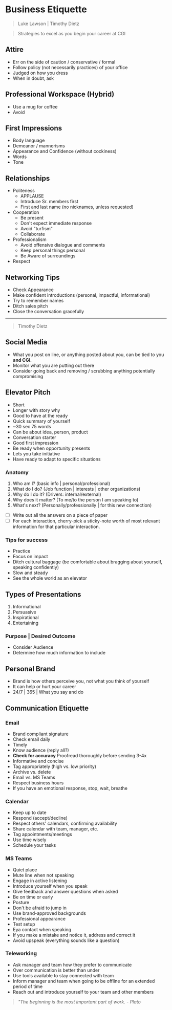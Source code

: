 # Business Etiquette

> Luke Lawson | Timothy Dietz

> Strategies to excel as you begin your career at CGI

## Attire

- Err on the side of caution / conservative / formal
- Follow policy (not necessarily practices) of your office
- Judged on how you dress
- When in doubt, ask

## Professional Workspace (Hybrid)

- Use a mug for coffee
- Avoid 

## First Impressions

- Body language
- Demeanor / mannerisms
- Appearance and Confidence (without cockiness)
- Words
- Tone

## Relationships

- Politeness
  - APPLAUSE
  - Introduce Sr. members first
  - First and last name (no nicknames, unless requested)
- Cooperation
  - Be present
  - Don't expect immediate response
  - Avoid "turfism"
  - Collaborate
- Professionalism
  - Avoid offensive dialogue and comments
  - Keep personal things personal
  - Be Aware of surroundings
- Respect

## Networking Tips

- Check Appearance
- Make confident introductions (personal, impactful, informational)
- Try to remember names
- Ditch sales pitch
- Close the conversation gracefully

---

> Timothy Dietz

## Social Media

- What you post on line, or anything posted about you, can be tied to you **and CGI.**
- Monitor what you are putting out there
- Consider going back and removing / scrubbing anything potentially compromising

## Elevator Pitch

- Short
- Longer with story why
- Good to have at the ready
- Quick summary of yourself
- ~30 sec  75 words
- Can be about idea, person, product
- Conversation starter
- Good first impression
- Be ready when opportunity presents
- Lets you take initiative
- Have ready to adapt to specific situations

### Anatomy

1. Who am I? (basic info | personal/professional)
2. What do I do? (Job function | interests | other organizations)
3. Why do I do it? (Drivers: internal/external)
4. Why does it matter? (To me/to the person I am speaking to)
5. What's next? (Personally/professionally | for this new connection)

- [ ] Write out all the answers on a piece of paper
- [ ] For each interaction, cherry-pick a sticky-note worth of most relevant information for that particular interaction.

### Tips for success

- Practice
- Focus on impact
- Ditch cultural baggage (be comfortable about bragging about yourself, speaking confidently)
- Slow and steady
- See the whole world as an elevator

## Types of Presentations

1. Informational
2. Persuasive
3. Inspirational
4. Entertaining

### Purpose | Desired Outcome

- Consider Audience
- Determine how much information to include


## Personal Brand

- Brand is how others perceive you, not what you think of yourself
- It can help or hurt your career
- 24/7 | 365 | What you say and do

## Communication Etiquette

### Email

- Brand compliant signature
- Check email daily
- Timely
- Know audience (reply all?)
- **Check for accuracy** Proofread thoroughly before sending 3-4x
- Informative and concise
- Tag appropriately (high vs. low priority)
- Archive vs. delete
- Email vs. MS Teams
- Respect business hours
- If you have an emotional response, stop, wait, breathe

### Calendar

- Keep up to date
- Respond (accept/decline)
- Respect others' calendars, confirming availability
- Share calendar with team, manager, etc.
- Tag appointments/meetings
- Use time wisely
- Schedule your tasks

### MS Teams

- Quiet place
- Mute line when not speaking
- Engage in active listening
- Introduce yourself when you speak
- Give feedback and answer questions when asked
- Be on time or early
- Posture
- Don't be afraid to jump in
- Use brand-approved backgrounds
- Professional appearance
- Test setup
- Eya contact when speaking
- If you make a mistake and notice it, address and correct it
- Avoid upspeak (everything sounds like a question)

### Teleworking

- Ask manager and team how they prefer to communicate
- Over communication is better than under
- Use tools available to stay connected with team
- Inform manager and team when going to be offline for an extended period of time
- Reach out and introduce yourself to your team and other members

> *"The beginning is the most important part of work. - Plato*
